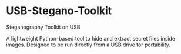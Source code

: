 # USB-Stegano-Toolkit

Steganography Toolkit on USB  

A lightweight Python-based tool to hide and extract secret files inside images. Designed to be run directly from a USB drive for portability.  
